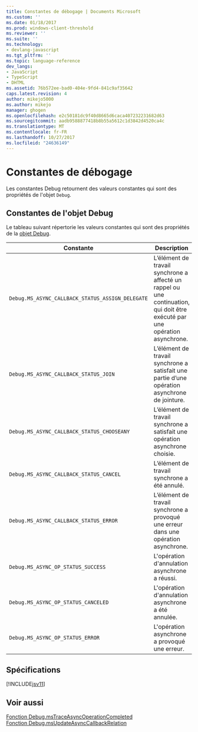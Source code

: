 ```yaml
---
title: Constantes de débogage | Documents Microsoft
ms.custom: ''
ms.date: 01/18/2017
ms.prod: windows-client-threshold
ms.reviewer: ''
ms.suite: ''
ms.technology:
- devlang-javascript
ms.tgt_pltfrm: ''
ms.topic: language-reference
dev_langs:
- JavaScript
- TypeScript
- DHTML
ms.assetid: 76b572ee-bad0-404e-9fd4-841c9af35642
caps.latest.revision: 4
author: mikejo5000
ms.author: mikejo
manager: ghogen
ms.openlocfilehash: e2c50181dc9f40d8665d6caca407232231682d63
ms.sourcegitcommit: aadb9588877418b8b55a5612c1d3842d4520ca4c
ms.translationtype: MT
ms.contentlocale: fr-FR
ms.lasthandoff: 10/27/2017
ms.locfileid: "24636149"
---
```

# <a name="debug-constants"></a>Constantes de débogage
Les constantes Debug retournent des valeurs constantes qui sont des propriétés de l'objet `Debug`.  
  
## <a name="debug-object-constants"></a>Constantes de l'objet Debug  
 Le tableau suivant répertorie les valeurs constantes qui sont des propriétés de la [objet Debug](../../javascript/reference/debug-object-javascript.md).  
  
|Constante|Description|Valeur|  
|--------------|-----------------|-----------|  
|`Debug.MS_ASYNC_CALLBACK_STATUS_ASSIGN_DELEGATE`|L’élément de travail synchrone a affecté un rappel ou une continuation, qui doit être exécuté par une opération asynchrone.|0|  
|`Debug.MS_ASYNC_CALLBACK_STATUS_JOIN`|L’élément de travail synchrone a satisfait une partie d’une opération asynchrone de jointure.|1|  
|`Debug.MS_ASYNC_CALLBACK_STATUS_CHOOSEANY`|L’élément de travail synchrone a satisfait une opération asynchrone choisie.|2|  
|`Debug.MS_ASYNC_CALLBACK_STATUS_CANCEL`|L’élément de travail synchrone a été annulé.|3|  
|`Debug.MS_ASYNC_CALLBACK_STATUS_ERROR`|L’élément de travail synchrone a provoqué une erreur dans une opération asynchrone.|4|  
|`Debug.MS_ASYNC_OP_STATUS_SUCCESS`|L'opération d'annulation asynchrone a réussi.|1|  
|`Debug.MS_ASYNC_OP_STATUS_CANCELED`|L'opération d'annulation asynchrone a été annulée.|2|  
|`Debug.MS_ASYNC_OP_STATUS_ERROR`|L'opération asynchrone a provoqué une erreur.|3|  
  
## <a name="requirements"></a>Spécifications  
 [!INCLUDE[jsv11](../../javascript/reference/includes/jsv11-md.md)]  
  
## <a name="see-also"></a>Voir aussi  
 [Fonction Debug.msTraceAsyncOperationCompleted](../../javascript/reference/debug-mstraceasyncoperationcompleted-function.md)   
 [Fonction Debug.msUpdateAsyncCallbackRelation](../../javascript/reference/debug-msupdateasynccallbackrelation-function.md)